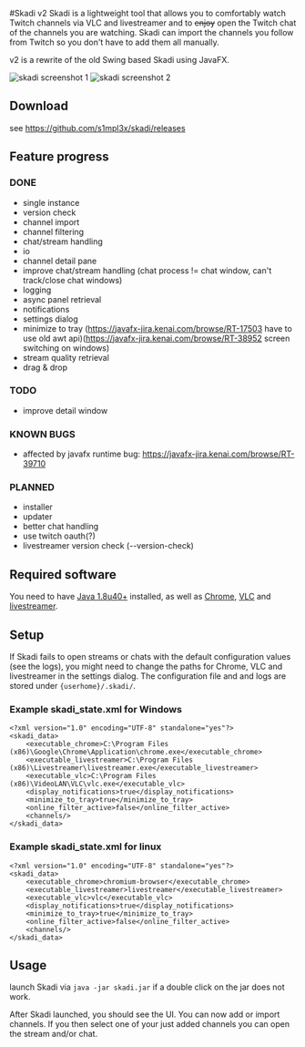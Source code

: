 #Skadi v2
Skadi is a lightweight tool that allows you to comfortably watch Twitch channels via VLC and livestreamer and to ~~enjoy~~ open the Twitch chat of the channels you are watching. Skadi can import the channels you follow from Twitch so you don't have to add them all manually.

v2 is a rewrite of the old Swing based Skadi using JavaFX.

![skadi screenshot 1](https://i.imgur.com/sjdQQs4.png "main window")
![skadi screenshot 2](https://i.imgur.com/ExnJCtW.png "open stream and chat")

## Download

see https://github.com/s1mpl3x/skadi/releases

## Feature progress

### DONE
* single instance
* version check
* channel import
* channel filtering
* chat/stream handling
* io
* channel detail pane
* improve chat/stream handling (chat process != chat window, can't track/close chat windows)
* logging
* async panel retrieval
* notifications
* settings dialog
* minimize to tray (https://javafx-jira.kenai.com/browse/RT-17503 have to use old awt api)(https://javafx-jira.kenai.com/browse/RT-38952 screen switching on windows)
* stream quality retrieval
* drag & drop

### TODO
* improve detail window

### KNOWN BUGS
* affected by javafx runtime bug: https://javafx-jira.kenai.com/browse/RT-39710

### PLANNED
* installer
* updater
* better chat handling
* use twitch oauth(?)
* livestreamer version check (--version-check)

## Required software
You need to have [Java 1.8u40+](https://www.java.com/download/) installed, as well as [Chrome](https://www.google.com/chrome/), [VLC](https://www.videolan.org/vlc/) and [livestreamer](https://github.com/chrippa/livestreamer/releases).

## Setup
If Skadi fails to open streams or chats with the default configuration values (see the logs), you might need to change the paths for Chrome, VLC and livestreamer in the settings dialog. 
The configuration file and and logs are stored under `{userhome}/.skadi/`.

### Example skadi_state.xml for Windows
```
<?xml version="1.0" encoding="UTF-8" standalone="yes"?>
<skadi_data>
    <executable_chrome>C:\Program Files (x86)\Google\Chrome\Application\chrome.exe</executable_chrome>
    <executable_livestreamer>C:\Program Files (x86)\Livestreamer\livestreamer.exe</executable_livestreamer>
    <executable_vlc>C:\Program Files (x86)\VideoLAN\VLC\vlc.exe</executable_vlc>
    <display_notifications>true</display_notifications>
    <minimize_to_tray>true</minimize_to_tray>
    <online_filter_active>false</online_filter_active>
    <channels/>
</skadi_data>

```

### Example skadi_state.xml for linux
```
<?xml version="1.0" encoding="UTF-8" standalone="yes"?>
<skadi_data>
    <executable_chrome>chromium-browser</executable_chrome>
    <executable_livestreamer>livestreamer</executable_livestreamer>
    <executable_vlc>vlc</executable_vlc>
    <display_notifications>true</display_notifications>
    <minimize_to_tray>true</minimize_to_tray>
    <online_filter_active>false</online_filter_active>
    <channels/>
</skadi_data>
```

## Usage

launch Skadi via `java -jar skadi.jar`
if a double click on the jar does not work.

After Skadi launched, you should see the UI. You can now add or import channels. If you then select one of your just added channels you can open the stream and/or chat.
